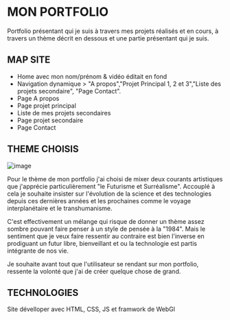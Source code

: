 # MON PORTFOLIO

Portfolio présentant qui je suis à travers mes projets réalisés et en cours, 
à travers un thème décrit en dessous et une partie présentant qui je suis.

## MAP SITE

* Home avec mon nom/prénom & vidéo éditait en fond
* Navigation dynamique > "A propos","Projet Principal 1, 2 et 3","Liste des projets secondaire", "Page Contact".
* Page A propos
* Page projet principal
* Liste de mes projets secondaires
* Page projet secondaire
* Page Contact

## THEME CHOISIS

![image](https://image.noelshack.com/fichiers/2017/19/1494779404-theme-portfolio.jpg)

Pour le thème de mon portfolio j'ai choisi de mixer deux courants artistiques que j'apprécie particulièrement "le Futurisme et Surréalisme".
Accouplé à cela je souhaite insister sur l'évolution de la science et des technologies depuis ces dernières années et les prochaines comme le voyage interplanétaire et le transhumanisme. 

C'est effectivement un mélange qui risque de donner un thème assez sombre pouvant faire penser à un style de pensée à la "1984".
Mais le sentiment que je veux faire ressentir au contraire est bien l'inverse en prodiguant un futur libre, bienveillant et ou la technologie est partis intégrante de nos vie.

Je souhaite avant tout que l'utilisateur se rendant sur mon portfolio, ressente la volonté que j'ai de créer quelque chose de grand.



## TECHNOLOGIES
Site dévelloper avec HTML, CSS, JS et framwork de WebGl
